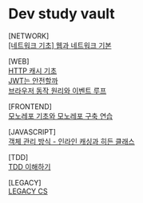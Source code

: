 # Dev study vault

[NETWORK]<br>
[[네트워크 기초] 웹과 네트워크 기본](/qdd/NETWORK/[네트워크%20기초]%20웹과%20네트워크%20기본.md)<br>

[WEB]<br>
[HTTP 캐시 기초](/qdd/WEB/HTTP%20캐시%20기초.md)<br>
[JWT는 안전할까](/qdd/WEB/JWT는%20안전할까.md)<br>
[브라우저 동작 원리와 이벤트 루프](/qdd/WEB/브라우저%20동작%20원리와%20이벤트%20루프.md)<br>

[FRONTEND]<br>
[모노레포 기초와 모노레포 구축 연습](/qdd/FRONTEND/모노레포%20기초와%20모노레포%20구축%20연습.md)<br>

[JAVASCRIPT]<br>
[객체 관리 방식 - 인라인 캐싱과 히든 클래스](/qdd/JAVASCRIPT/객체%20관리%20방식%20-%20인라인%20캐싱과%20히든%20클래스.md)<br>

[TDD]<br>
[TDD 이해하기](/qdd/TEST-DRIVEN-DEVELOPMENT/TDD%20이해하기.md)<br>

[LEGACY]<br>
[LEGACY CS](/qdd/LEGACY_CS/)<br>
